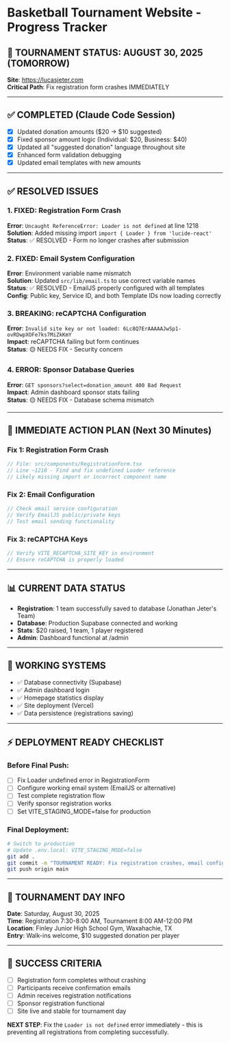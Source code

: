 # Basketball Tournament Website - Progress Tracker

## 🚨 TOURNAMENT STATUS: AUGUST 30, 2025 (TOMORROW)
**Site**: https://lucasjeter.com  
**Critical Path**: Fix registration form crashes IMMEDIATELY

---

## ✅ COMPLETED (Claude Code Session)
- [x] Updated donation amounts ($20 → $10 suggested)
- [x] Fixed sponsor amount logic (Individual: $20, Business: $40)
- [x] Updated all "suggested donation" language throughout site
- [x] Enhanced form validation debugging
- [x] Updated email templates with new amounts

---

## ✅ RESOLVED ISSUES

### 1. **FIXED**: Registration Form Crash
**Error**: `Uncaught ReferenceError: Loader is not defined` at line 1218  
**Solution**: Added missing import `import { Loader } from 'lucide-react'`  
**Status**: ✅ RESOLVED - Form no longer crashes after submission  

### 2. **FIXED**: Email System Configuration
**Error**: Environment variable name mismatch  
**Solution**: Updated `src/lib/email.ts` to use correct variable names  
**Status**: ✅ RESOLVED - EmailJS properly configured with all templates  
**Config**: Public key, Service ID, and both Template IDs now loading correctly

### 3. **BREAKING**: reCAPTCHA Configuration
**Error**: `Invalid site key or not loaded: 6Lc8Q7ErAAAAAJwSp1-ovRDwpXOFe7ks7MiZkKmY`  
**Impact**: reCAPTCHA failing but form continues  
**Status**: 🟡 NEEDS FIX - Security concern

### 4. **ERROR**: Sponsor Database Queries
**Error**: `GET sponsors?select=donation_amount 400 Bad Request`  
**Impact**: Admin dashboard sponsor stats failing  
**Status**: 🟡 NEEDS FIX - Database schema mismatch

---

## 🎯 IMMEDIATE ACTION PLAN (Next 30 Minutes)

### Fix 1: Registration Form Crash
```javascript
// File: src/components/RegistrationForm.tsx
// Line ~1218 - Find and fix undefined Loader reference
// Likely missing import or incorrect component name
```

### Fix 2: Email Configuration
```javascript
// Check email service configuration
// Verify EmailJS public/private keys
// Test email sending functionality
```

### Fix 3: reCAPTCHA Keys
```javascript
// Verify VITE_RECAPTCHA_SITE_KEY in environment
// Ensure reCAPTCHA is properly loaded
```

---

## 📊 CURRENT DATA STATUS
- **Registration**: 1 team successfully saved to database (Jonathan Jeter's Team)
- **Database**: Production Supabase connected and working
- **Stats**: $20 raised, 1 team, 1 player registered
- **Admin**: Dashboard functional at /admin

---

## 🔧 WORKING SYSTEMS
- ✅ Database connectivity (Supabase)
- ✅ Admin dashboard login
- ✅ Homepage statistics display
- ✅ Site deployment (Vercel)
- ✅ Data persistence (registrations saving)

---

## ⚡ DEPLOYMENT READY CHECKLIST

### Before Final Push:
- [ ] Fix Loader undefined error in RegistrationForm
- [ ] Configure working email system (EmailJS or alternative)
- [ ] Test complete registration flow
- [ ] Verify sponsor registration works
- [ ] Set VITE_STAGING_MODE=false for production

### Final Deployment:
```bash
# Switch to production
# Update .env.local: VITE_STAGING_MODE=false
git add .
git commit -m "TOURNAMENT READY: Fix registration crashes, email config"
git push origin main
```

---

## 🏀 TOURNAMENT DAY INFO
**Date**: Saturday, August 30, 2025  
**Time**: Registration 7:30-8:00 AM, Tournament 8:00 AM-12:00 PM  
**Location**: Finley Junior High School Gym, Waxahachie, TX  
**Entry**: Walk-ins welcome, $10 suggested donation per player

---

## 🎯 SUCCESS CRITERIA
- [ ] Registration form completes without crashing
- [ ] Participants receive confirmation emails
- [ ] Admin receives registration notifications  
- [ ] Sponsor registration functional
- [ ] Site live and stable for tournament day

**NEXT STEP**: Fix the `Loader is not defined` error immediately - this is preventing all registrations from completing successfully.